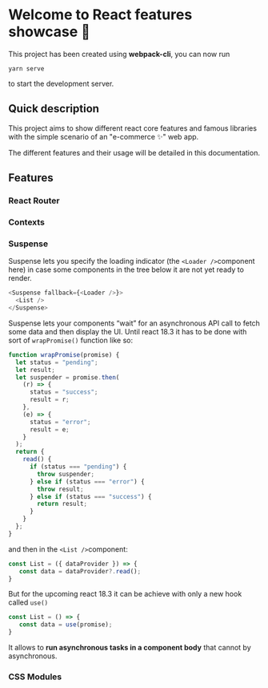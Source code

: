 # Welcome to React features showcase 🧙

This project has been created using **webpack-cli**, you can now run

```
yarn serve
```

to start the development server. 


## Quick description

This project aims to show different react core features and famous libraries with the simple scenario of an "e-commerce ✨" web app. 

The different features and their usage will be detailed in this documentation. 

## Features

### React Router

### Contexts

### Suspense

Suspense lets you specify the loading indicator (the ```<Loader />```component here) in case some components in the tree below it are not yet ready to render.

```js
<Suspense fallback={<Loader />}>
  <List />
</Suspense>
```

Suspense lets your components “wait” for an asynchronous API call to fetch some data and then display the UI.
Until react 18.3 it has to be done with sort of ```wrapPromise()``` function like so: 

```js
function wrapPromise(promise) {
  let status = "pending";
  let result;
  let suspender = promise.then(
    (r) => {
      status = "success";
      result = r;
    },
    (e) => {
      status = "error";
      result = e;
    }
  );
  return {
    read() {
      if (status === "pending") {
        throw suspender;
      } else if (status === "error") {
        throw result;
      } else if (status === "success") {
        return result;
      }
    }
  };
}
```

and then in the ```<List />```component: 

```js
const List = ({ dataProvider }) => {
   const data = dataProvider?.read();
}
```

But for the upcoming react 18.3 it can be achieve with only a new hook called ```use()```

```js
const List = () => {
   const data = use(promise);
}
```

It allows to **run asynchronous tasks in a component body** that cannot by asynchronous.

### CSS Modules
